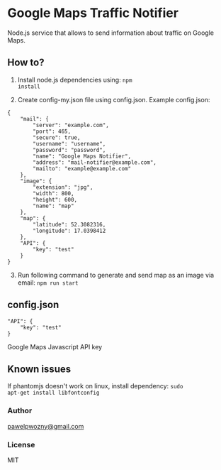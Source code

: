 # Google Maps Traffic Notifier
Node.js service that allows to send information about traffic on Google Maps.

## How to?
1. Install node.js dependencies using:
<code>npm install</code>

2. Create config-my.json file using config.json.
Example config.json:
```
{
    "mail": {
        "server": "example.com",
        "port": 465,
        "secure": true,
        "username": "username",
        "password": "password",
        "name": "Google Maps Notifier",
        "address": "mail-notifier@example.com",
        "mailto": "example@example.com"
    },
    "image": {
        "extension": "jpg",
        "width": 800,
        "height": 600,
        "name": "map"
    },
    "map": {
        "latitude": 52.3082316,
        "longitude": 17.0398412
    },
    "API": {
        "key": "test"
    }
}
```

3. Run following command to generate and send map as an image via email: <code>npm run start</code>

## config.json
```
"API": {
    "key": "test"
}
```
Google Maps Javascript API key

## Known issues
If phantomjs doesn't work on linux, install dependency:
<code>sudo apt-get install libfontconfig</code>

### Author
pawelpwozny@gmail.com

### License
MIT